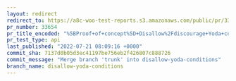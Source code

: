 ```yaml
---
layout: redirect
redirect_to: https://a8c-woo-test-reports.s3.amazonaws.com/public/pr/33654/api/index.html
pr_number: 33654
pr_title_encoded: "%5BProof+of+concept%5D+Disallow%2Fdiscourage+Yoda+conditions"
pr_test_type: api
last_published: "2022-07-21 08:09:16 +0000"
commit_sha: 7137d0b05d3ec41197be756eb2f426807c888726
commit_message: "Merge branch 'trunk' into disallow-yoda-conditions"
branch_name: disallow-yoda-conditions
---
```

